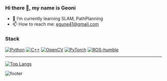 ### Hi there 👋, my name is Geoni

- 🌱 I’m currently learning SLAM, PathPlanning 
- 📫 How to reach me: egune41@gmail.com 


### Stack
[![Python](https://img.shields.io/badge/PYTHON-3776AB.svg?&style=for-the-badge&logo=python&logoColor=white)](#Langauges)
[![C++](https://img.shields.io/badge/C%2B%2B-00599C?style=for-the-badge&logo=c%2B%2B&logoColor=white)](#Langauges)
[![OpenCV](https://img.shields.io/badge/opencv-%23white.svg?style=for-the-badge&logo=opencv&logoColor=white)](#Libraries--Frameworks)
[![PyTorch](https://img.shields.io/badge/PyTorch-%23EE4C2C.svg?style=for-the-badge&logo=PyTorch&logoColor=white)](#Libraries--Frameworks)
[![ROS-humble](https://img.shields.io/badge/-ROS2--humble-%2322314E?style=for-the-badge&logo=ROS&logoColor=white)](#Libraries--Frameworks)

---
<!-- ![GitHub stats](https://github-readme-stats.vercel.app/api?username=wkdalswns0427&show_icons=true&theme=radical) -->

[![Top Langs](https://github-readme-stats.vercel.app/api/top-langs/?username=igeoni&layout=compact)](https://github.com/igeoni/github-readme-stats)

<!-- <img src="https://github-profile-trophy.vercel.app/?username=igeoni&margin-w=15&row=2&column=4&no-frame=true&theme=onedark"> -->

![footer](https://capsule-render.vercel.app/api?section=footer&type=waving&color=7F7FD5)
